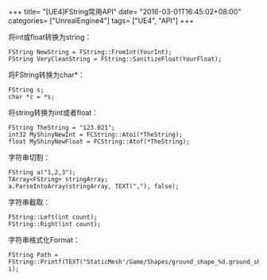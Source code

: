 +++
title= "[UE4]FString常用API"
date= "2016-03-01T16:45:02+08:00"
categories= ["UnrealEngine4"]
tags= ["UE4", "API"]
+++

将int或float转换为string：

    FString NewString = FString::FromInt(YourInt);     
    FString VeryCleanString = FString::SanitizeFloat(YourFloat);  



将FString转换为char*：

    FString s;  
    char *c = *s;  



将string转换为int或者float：

    FString TheString = "123.021";    
    int32 MyShinyNewInt = FCString::Atoi(*TheString);  
    float MyShinyNewFloat = FCString::Atof(*TheString);  



字符串切割：

    FString a("1,2,3");  
    TArray<FString> stringArray;  
    a.ParseIntoArray(stringArray, TEXT(","), false);  



字符串截取：

    FString::Left(int count);  
    FString::Right(int count);  



字符串格式化Format：

    FString Path = FString::Printf(TEXT("StaticMesh'/Game/Shapes/ground_shape_%d.ground_shape_%d'"), i);